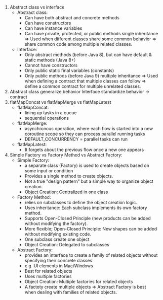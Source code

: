 1. Abstract class vs interface
    - Abstract class:
        - Can have both abstract and concrete methods
        - Can have constructors
        - Can have instance variables
        - Can have private, protected, or public methods
        single inheritance
        => Used when different classes share some common behavior
        => share common code among multiple related classes.
    - Interface:
        - Only abstract methods (before Java 8), but can have default & static methods (Java 8+)
        - Cannot have constructors
        - Only public static final variables (constants)
        - Only public methods (before Java 9) multiple inheritance
        => Used when defining a contract that multiple classes can follow
        => define a common contract for multiple unrelated classes.
2. Abstract class generalize behavior
Interface standardize behavior -> contract
3. flatMapConcat vs flatMapMerge vs flatMapLatest
    - flatMapConcat:
        - lining up tasks in a queue
        - sequential operations
    - flatMapMerge:
        - asynchronous operation, where each flow is started into a new coroutine scope so they can process parallel running tasks
        - DEFAULT_CONCURRENCY = parallel tasks can run
    - flatMapLatest:
        - It forgets about the previous flow once a new one appears
4. Simple Factory vs Factory Method vs Abstract Factory:
    - Simple Factory:
        - a separate class (Factory) is used to create objects based on some input or condition
        - Provides a single method to create objects.
        - Not a true "design pattern" but a simple way to organize object creation.
        - Object Creation: Centralized in one class
    - Factory Method:
        - relies on subclasses to define the object creation logic.
        - Uses inheritance: Each subclass implements its own factory method.
        - Supports Open-Closed Principle (new products can be added without modifying the factory).
        - More flexible;  Open-Closed Principle: New shapes can be added without modifying existing code.
        - One subclass create one object
        - Object Creation: Delegated to subclasses
    - Abstract Factory:
        - provides an interface to create a family of related objects without specifying their concrete classes
        - e.g. UI elements in Mac/Windows
        - Best for related objects
        - Uses multiple factories
        - Object Creation: Multiple factories for related objects
        - A factoty create multiple objects
        => Abstract Factory is best when dealing with families of related objects.